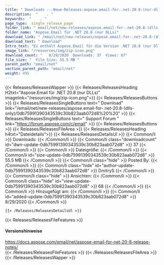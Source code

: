 ```yaml
---
title: " Downloads ---Neue-Releases-aspose.email-for-.net-20.8-(nur-dlls) . "
description:  "    . " 
keywords:  "    . " 
page_type:  single_release_page
folder_link: " email/net/new-releases/aspose.email-for-.net-20.8-(dlls-only)/"
folder_name: "Aspose.Email für .NET 20.8 (nur DLLs)"
download_link: " /email/net/new-releases/aspose.email-for-.net-20.8-(dlls-only)/0db75991390343539c30b823aab072d8"
download_text: " Download"
Intro_text: "Es enthält Aspose.Email für die Version .NET 20.8 (nur Dlls)."
image_link: "/resources/img/zip-icon.png"
download_count: "   8/29/2020  Downloads: 37  Views: 67"
file_size: "  File Size: 55.5 MB "
parent_path: "email/net"
section_parent_path: "email/net"
weight: 495
---
```


{{< Releases/ReleasesWapper >}}
  {{< Releases/ReleasesHeading H2txt="Aspose.Email für .NET 20.8 (nur DLLs)" imagelink="/resources/img/zip-icon.png">}}
  {{< Releases/ReleasesButtons >}}
    {{< Releases/ReleasesSingleButtons text=" Download" link="/email/net/new-releases/aspose.email-for-.net-20.8-(dlls-only)/0db75991390343539c30b823aab072d8%20%20" >}}
    {{< Releases/ReleasesSingleButtons text=" Support Forum " link="https://forum.aspose.com/c/email" >}}
  {{< Releases/ReleasesButtons >}}
  {{< Releases/ReleasesFileArea >}}
    {{< Releases/ReleasesHeading h4txt="Dateidetails">}}
    {{< Releases/ReleasesDetailsUl >}}
            {{< Common/li >}} Downloads: {{< /Common/li >}}
      {{< Common/li class="downloadcount" id="dwn-update-0db75991390343539c30b823aab072d8" >}} 37 {{< /Common/li >}}
      {{< Common/li >}} Dateigröße: {{< /Common/li >}}
      {{< Common/li id="size-update-0db75991390343539c30b823aab072d8" >}} 55.5 MB {{< /Common/li >}} 
      {{< Common/li  class="hide" >}} Posted By: {{< /Common/li >}} 
      {{< Common/li class="hide" id="author-update-0db75991390343539c30b823aab072d8" >}} DmitryS {{< /Common/li >}}
      {{< Common/li class="hide" >}} Ansichten: {{< /Common/li >}}
      {{< Common/li class="hide" id="view-update-0db75991390343539c30b823aab072d8" >}} 68 {{< /Common/li >}}
      {{< Common/li >}} Hinzugefügt am: {{< /Common/li >}}
      {{< Common/li id="added-update-0db75991390343539c30b823aab072d8" >}} 8/29/2020 {{< /Common/li >}} 

    {{< /Releases/ReleasesDetailsUl >}}

  {{< Releases/ReleasesFileFeatures >}}
      <h4>Versionshinweise</h4><div> <a href="https://docs.aspose.com/email/net/aspose-email-for-net-20-8-release-notes/">https://docs.aspose.com/email/net/aspose-email-for-net-20-8-release-notes/</a></div>
  {{< /Releases/ReleasesFileFeatures >}}
 {{< /Releases/ReleasesFileArea >}}
{{< /Releases/ReleasesWapper >}}



